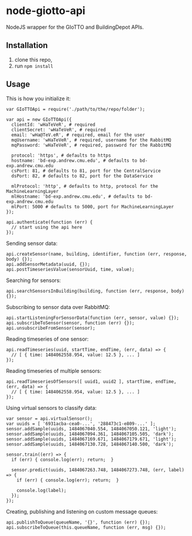 # node-giotto-api

NodeJS wrapper for the GIoTTO and BuildingDepot APIs.

## Installation

1. clone this repo,
2. run `npm install`

## Usage

This is how you initialize it:

```
var GIoTTOApi = require('./path/to/the/repo/folder');

var api = new GIoTTOApi({
  clientId: 'wHaTeVeR', # required
  clientSecret: 'wHaTeVeR', # required
  email: 'wHa@TeV.eR', # required, email for the user
  mqUsername: 'wHaTeVeR', # required, username for the RabbitMQ
  mqPassword: 'wHaTeVeR', # required, password for the RabbitMQ

  protocol: 'https', # defaults to https
  hostname: 'bd-exp.andrew.cmu.edu', # defaults to bd-exp.andrew.cmu.edu
  csPort: 81, # defaults to 81, port for the CentralService
  dsPort: 82, # defaults to 82, port for the DataService

  mlProtocol: 'http', # defaults to http, protocol for the MachineLearningLayer
  mlHostname: 'bd-exp.andrew.cmu.edu', # defaults to bd-exp.andrew.cmu.edu
  mlPort: 5000 # defaults to 5000, port for MachineLearningLayer
});

api.authenticate(function (err) {
  // start using the api here
});
```

Sending sensor data:

```
api.createSensor(name, building, identifier, function (err, response, body) {});
api.addSensorMetadata(uuid, {});
api.postTimeseriesValue(sensorUuid, time, value);
```

Searching for sensors:

```
api.searchSensorsInBuilding(building, function (err, response, body) {});
```

Subscribing to sensor data over RabbitMQ:

```
api.startListeningForSensorData(function (err, sensor, value) {});
api.subscribeToSensor(sensor, function (err) {});
api.unsubscribeFromSensor(sensor);
```

Reading timeseries of one sensor:

```
api.readTimeseries(uuid, startTime, endTime, (err, data) => {
  // [ { time: 1484062558.954, value: 12.5 }, ... ]
});
```

Reading timeseries of multiple sensors:

```
api.readTimeseriesOfSensors([ uuid1, uuid2 ], startTime, endTime, (err, data) => {
  // [ { time: 1484062558.954, value: 12.5 }, ... ]
});
```

Using virtual sensors to classify data:

```
var sensor = api.virtualSensor();
var uuids = [ '6931acba-cea0-...', '288473c1-e809-...' ];
sensor.addSample(uuids, 1484067040.554, 1484067050.121, 'light');
sensor.addSample(uuids, 1484067094.361, 1484067105.505, 'dark');
sensor.addSample(uuids, 1484067169.671, 1484067179.671, 'light');
sensor.addSample(uuids, 1484067130.728, 1484067140.500, 'dark');

sensor.train((err) => {
  if (err) { console.log(err); return;  }

  sensor.predict(uuids, 1484067263.748, 1484067273.748, (err, label) => {
    if (err) { console.log(err); return;  }

    console.log(label);
  });
});
```

Creating, publishing and listening on custom message queues:

```
api.publishToQueue(queueName, '{}', function (err) {});
api.subscribeToQueue(this.queueName, function (err, msg) {});
```
